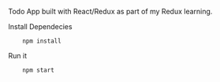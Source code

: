 Todo App built with React/Redux as part of my Redux learning.

Install Dependecies

```
    npm install
```

Run it

```
    npm start
```
